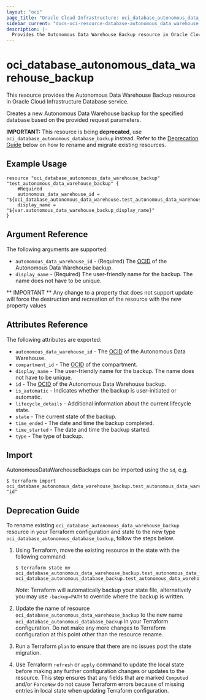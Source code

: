 ```yaml
---
layout: "oci"
page_title: "Oracle Cloud Infrastructure: oci_database_autonomous_data_warehouse_backup"
sidebar_current: "docs-oci-resource-database-autonomous_data_warehouse_backup"
description: |-
  Provides the Autonomous Data Warehouse Backup resource in Oracle Cloud Infrastructure Database service
---
```


# oci_database_autonomous_data_warehouse_backup
This resource provides the Autonomous Data Warehouse Backup resource in Oracle Cloud Infrastructure Database service.

Creates a new Autonomous Data Warehouse backup for the specified database based on the provided request parameters.

**IMPORTANT:** This resource is being **deprecated**, use `oci_database_autonomous_database_backup` instead.
Refer to the [Deprecation Guide](#deprecation-guide) below on how to rename and migrate existing resources.

## Example Usage

```hcl
resource "oci_database_autonomous_data_warehouse_backup" "test_autonomous_data_warehouse_backup" {
	#Required
	autonomous_data_warehouse_id = "${oci_database_autonomous_data_warehouse.test_autonomous_data_warehouse.id}"
	display_name = "${var.autonomous_data_warehouse_backup_display_name}"
}
```

## Argument Reference

The following arguments are supported:

* `autonomous_data_warehouse_id` - (Required) The [OCID](https://docs.cloud.oracle.com/iaas/Content/General/Concepts/identifiers.htm) of the Autonomous Data Warehouse backup.
* `display_name` - (Required) The user-friendly name for the backup. The name does not have to be unique.


** IMPORTANT **
Any change to a property that does not support update will force the destruction and recreation of the resource with the new property values

## Attributes Reference

The following attributes are exported:

* `autonomous_data_warehouse_id` - The [OCID](https://docs.cloud.oracle.com/iaas/Content/General/Concepts/identifiers.htm) of the Autonomous Data Warehouse.
* `compartment_id` - The [OCID](https://docs.cloud.oracle.com/iaas/Content/General/Concepts/identifiers.htm) of the compartment.
* `display_name` - The user-friendly name for the backup. The name does not have to be unique.
* `id` - The [OCID](https://docs.cloud.oracle.com/iaas/Content/General/Concepts/identifiers.htm) of the Autonomous Data Warehouse backup.
* `is_automatic` - Indicates whether the backup is user-initiated or automatic.
* `lifecycle_details` - Additional information about the current lifecycle state.
* `state` - The current state of the backup.
* `time_ended` - The date and time the backup completed.
* `time_started` - The date and time the backup started.
* `type` - The type of backup.

## Import

AutonomousDataWarehouseBackups can be imported using the `id`, e.g.

```
$ terraform import oci_database_autonomous_data_warehouse_backup.test_autonomous_data_warehouse_backup "id"
```

## Deprecation Guide

To rename existing `oci_database_autonomous_data_warehouse_backup` resource in your Terraform configuration and state to the new type `oci_database_autonomous_database_backup`, follow the steps below.

1. Using Terraform, move the existing resource in the state with the following command:

    ```
    $ terraform state mv oci_database_autonomous_data_warehouse_backup.test_autonomous_data_warehouse_backup oci_database_autonomous_database_backup.test_autonomous_data_warehouse_backup
    ```
    *Note:* Terraform will automatically backup your state file, alternatively you may use `-backup=PATH` to override where the backup is written.
2. Update the name of resource `oci_database_autonomous_data_warehouse_backup` to the new name `oci_database_autonomous_database_backup` in your Terraform configuration. 
Do not make any more changes to Terraform configuration at this point other than the resource rename.
3. Run a Terraform `plan` to ensure that there are no issues post the state migration.
4. Use Terraform `refresh` or `apply` command to update the local state before making any further configuration changes or updates to the resource.
This step ensures that any fields that are marked `Computed` and/or `ForceNew` do not cause Terraform errors because of missing entries in local state when updating Terraform configuration.

